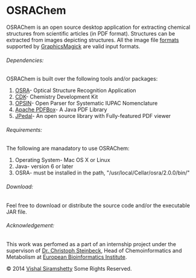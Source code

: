 OSRAChem
========

OSRAChem is an open source desktop application for extracting chemical structures from scientific articles (in PDF format). Structures can be extracted from images depicting structures. All the image file [formats](http://www.graphicsmagick.org/formats.html) supported by [GraphicsMagick](http://www.graphicsmagick.org/) are valid input formats.

###### Dependencies:
OSRAChem is built over the following tools and/or packages:

1. [OSRA](cactus.nci.nih.gov/osra/)- Optical Structure Recognition Application
2. [CDK](http://sourceforge.net/projects/cdk/)- Chemistry Development Kit
3. [OPSIN](opsin.ch.cam.ac.uk)- Open Parser for Systematic IUPAC Nomenclature
4. [Apache PDFBox](http://pdfbox.apache.org/)- A Java PDF Library
5. [JPedal](http://sourceforge.net/projects/jpedal/)- An open source library with Fully-featured PDF viewer

###### Requirements:
The following are manadatory to use OSRAChem:

1. Operating System- Mac OS X or Linux
2. Java- version 6 or later
3. OSRA- must be installed in the path, "/usr/local/Cellar/osra/2.0.0/bin/"


###### Download:
Feel free to download or distribute the source code and/or the executable JAR file.

###### Acknowledgement:
This work was perfomed as a part of an internship project under the supervison of [Dr. Christoph Steinbeck](http://www.ebi.ac.uk/about/people/christoph-steinbeck), Head of Chemoinformatics and Metabolism at [European Bioinformatics Institute](http://www.ebi.ac.uk).

© 2014 [Vishal Siramshetty](http://vishalkpp.blogspot.co.uk) Some Rights Reserved.
